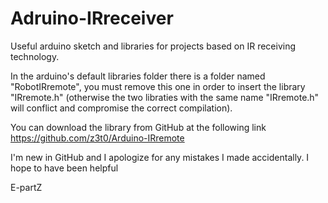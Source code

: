 # Adruino-IRreceiver
Useful arduino sketch and libraries for projects based on IR receiving technology.

In the arduino's default libraries folder there is a folder named "RobotIRremote", you must remove this one in order to insert the library "IRremote.h" (otherwise the two libraties with the same name "IRremote.h" will conflict and compromise the correct compilation).

You can download the library from GitHub at the following link https://github.com/z3t0/Arduino-IRremote

I'm new in GitHub and I apologize for any mistakes I made accidentally.
I hope to have been helpful

E-partZ
